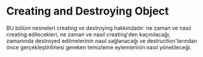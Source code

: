 # Creating and Destroying Object

BU bölüm nesneleri creating ve destroying hakkındadır: ne zaman ve nasıl creating edilecekleri, ne zaman ve nasıl
creating'den kaçınılacağı, zamanında destroyed edilmelerinin nasıl sağlanacağı ve destruction'larından önce
gerçekleştirilmesi gereken temizleme eylemlerinin nasıl yönetileceği.